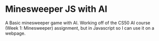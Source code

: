 # Minesweeper JS with AI
A Basic minesweeper game with AI.
Working off of the CS50 AI course (Week 1: Minesweeper) assignment, but in Javascript so I can use it on a webpage. 